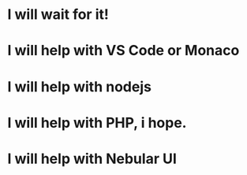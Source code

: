 # I will wait for it!
# I will help with VS Code or Monaco
# I will help with nodejs
# I will help with PHP, i hope.
# I will help with Nebular UI